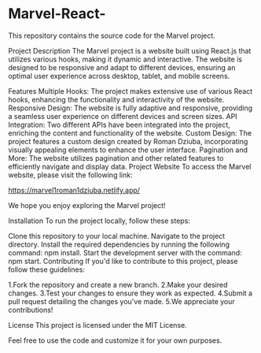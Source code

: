 # Marvel-React-

This repository contains the source code for the Marvel project.

Project Description
The Marvel project is a website built using React.js that utilizes various hooks, making it dynamic and interactive. The website is designed to be responsive and adapt to different devices, ensuring an optimal user experience across desktop, tablet, and mobile screens.

Features
Multiple Hooks: The project makes extensive use of various React hooks, enhancing the functionality and interactivity of the website.
Responsive Design: The website is fully adaptive and responsive, providing a seamless user experience on different devices and screen sizes.
API Integration: Two different APIs have been integrated into the project, enriching the content and functionality of the website.
Custom Design: The project features a custom design created by Roman Dziuba, incorporating visually appealing elements to enhance the user interface.
Pagination and More: The website utilizes pagination and other related features to efficiently navigate and display data.
Project Website
To access the Marvel website, please visit the following link:

https://marvel1roman1dziuba.netlify.app/

We hope you enjoy exploring the Marvel project!

Installation
To run the project locally, follow these steps:

Clone this repository to your local machine.
Navigate to the project directory.
Install the required dependencies by running the following command: npm install.
Start the development server with the command: npm start.
Contributing
If you'd like to contribute to this project, please follow these guidelines:

1.Fork the repository and create a new branch.
2.Make your desired changes.
3.Test your changes to ensure they work as expected.
4.Submit a pull request detailing the changes you've made.
5.We appreciate your contributions!

License
This project is licensed under the MIT License.

Feel free to use the code and customize it for your own purposes.
